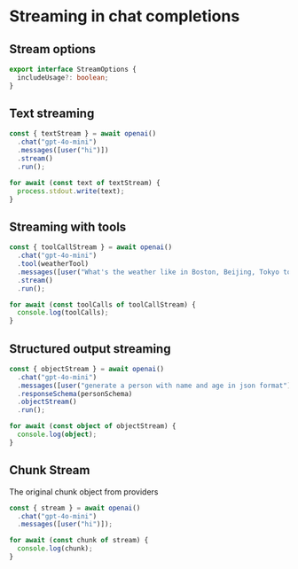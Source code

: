 # Streaming in chat completions

## Stream options

```ts
export interface StreamOptions {
  includeUsage?: boolean;
}
```

## Text streaming

```ts
const { textStream } = await openai()
  .chat("gpt-4o-mini")
  .messages([user("hi")])
  .stream()
  .run();

for await (const text of textStream) {
  process.stdout.write(text);
}
```

## Streaming with tools

```ts
const { toolCallStream } = await openai()
  .chat("gpt-4o-mini")
  .tool(weatherTool)
  .messages([user("What's the weather like in Boston, Beijing, Tokyo today?")])
  .stream()
  .run();

for await (const toolCalls of toolCallStream) {
  console.log(toolCalls);
}
```

## Structured output streaming

```ts
const { objectStream } = await openai()
  .chat("gpt-4o-mini")
  .messages([user("generate a person with name and age in json format")])
  .responseSchema(personSchema)
  .objectStream()
  .run();

for await (const object of objectStream) {
  console.log(object);
}
```

## Chunk Stream

The original chunk object from providers

```ts
const { stream } = await openai()
  .chat("gpt-4o-mini")
  .messages([user("hi")]);

for await (const chunk of stream) {
  console.log(chunk);
}
```
